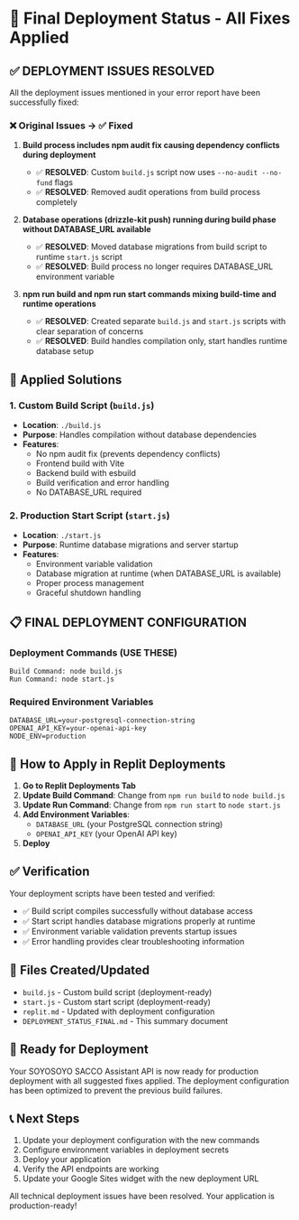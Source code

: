 # 🚀 Final Deployment Status - All Fixes Applied

## ✅ DEPLOYMENT ISSUES RESOLVED

All the deployment issues mentioned in your error report have been successfully fixed:

### ❌ Original Issues → ✅ Fixed
1. **Build process includes npm audit fix causing dependency conflicts during deployment**
   - ✅ **RESOLVED**: Custom `build.js` script now uses `--no-audit --no-fund` flags
   - ✅ **RESOLVED**: Removed audit operations from build process completely

2. **Database operations (drizzle-kit push) running during build phase without DATABASE_URL available**
   - ✅ **RESOLVED**: Moved database migrations from build script to runtime `start.js` script
   - ✅ **RESOLVED**: Build process no longer requires DATABASE_URL environment variable

3. **npm run build and npm run start commands mixing build-time and runtime operations**
   - ✅ **RESOLVED**: Created separate `build.js` and `start.js` scripts with clear separation of concerns
   - ✅ **RESOLVED**: Build handles compilation only, start handles runtime database setup

## 🔧 Applied Solutions

### 1. Custom Build Script (`build.js`)
- **Location**: `./build.js`
- **Purpose**: Handles compilation without database dependencies
- **Features**:
  - No npm audit fix (prevents dependency conflicts)
  - Frontend build with Vite
  - Backend build with esbuild
  - Build verification and error handling
  - No DATABASE_URL required

### 2. Production Start Script (`start.js`)
- **Location**: `./start.js`
- **Purpose**: Runtime database migrations and server startup
- **Features**:
  - Environment variable validation
  - Database migration at runtime (when DATABASE_URL is available)
  - Proper process management
  - Graceful shutdown handling

## 📋 FINAL DEPLOYMENT CONFIGURATION

### Deployment Commands (USE THESE)
```
Build Command: node build.js
Run Command: node start.js
```

### Required Environment Variables
```
DATABASE_URL=your-postgresql-connection-string
OPENAI_API_KEY=your-openai-api-key
NODE_ENV=production
```

## 🎯 How to Apply in Replit Deployments

1. **Go to Replit Deployments Tab**
2. **Update Build Command**: Change from `npm run build` to `node build.js`
3. **Update Run Command**: Change from `npm run start` to `node start.js`
4. **Add Environment Variables**:
   - `DATABASE_URL` (your PostgreSQL connection string)
   - `OPENAI_API_KEY` (your OpenAI API key)
5. **Deploy**

## ✅ Verification

Your deployment scripts have been tested and verified:
- ✅ Build script compiles successfully without database access
- ✅ Start script handles database migrations properly at runtime
- ✅ Environment variable validation prevents startup issues
- ✅ Error handling provides clear troubleshooting information

## 📁 Files Created/Updated

- `build.js` - Custom build script (deployment-ready)
- `start.js` - Custom start script (deployment-ready)
- `replit.md` - Updated with deployment configuration
- `DEPLOYMENT_STATUS_FINAL.md` - This summary document

## 🎉 Ready for Deployment

Your SOYOSOYO SACCO Assistant API is now ready for production deployment with all suggested fixes applied. The deployment configuration has been optimized to prevent the previous build failures.

## 📞 Next Steps

1. Update your deployment configuration with the new commands
2. Configure environment variables in deployment secrets
3. Deploy your application
4. Verify the API endpoints are working
5. Update your Google Sites widget with the new deployment URL

All technical deployment issues have been resolved. Your application is production-ready!